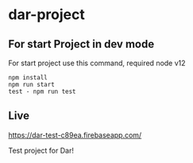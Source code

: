 # dar-project
## For start Project in dev mode
For start project use this command, required node v12
```
npm install
npm run start
test - npm run test
```

## Live
https://dar-test-c89ea.firebaseapp.com/

Test project for Dar!

